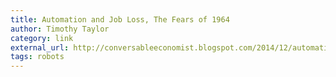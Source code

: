 ```yaml
---
title: Automation and Job Loss, The Fears of 1964
author: Timothy Taylor
category: link
external_url: http://conversableeconomist.blogspot.com/2014/12/automation-and-job-loss-fears-of-1964.html
tags: robots
---
```

